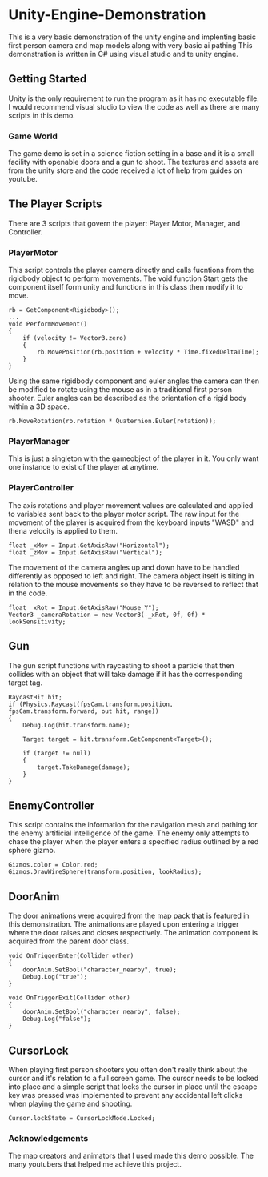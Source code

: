 # Unity-Engine-Demonstration
This is a very basic demonstration of the unity engine and implenting basic first person camera and map models along with very basic ai pathing
This demonstration is written in C# using visual studio and te unity engine.
## Getting Started
Unity is the only requirement to run the program as it has no executable file. I would recommend visual studio to view the code as well as there are many scripts in this demo.
### Game World
The game demo is set in a science fiction setting in a base and it is a small facility with openable doors and a gun to shoot. The textures and assets are from the unity store and the code received a lot of help from guides on youtube.
## The Player Scripts
There are 3 scripts that govern the player: Player Motor, Manager, and Controller.
### PlayerMotor
This script controls the player camera directly and calls fucntions from the rigidbody object to perform movements.
The void function Start gets the component itself form unity and functions in this class then modify it to move.
```
rb = GetComponent<Rigidbody>();
...
void PerformMovement()
{
    if (velocity != Vector3.zero)
    {
        rb.MovePosition(rb.position + velocity * Time.fixedDeltaTime);
    }
}
```

Using the same rigidbody component and euler angles the camera can then be modified to rotate using the mouse as in a traditional first person shooter. Euler angles can be described as the orientation of a rigid body within a 3D space.
```
rb.MoveRotation(rb.rotation * Quaternion.Euler(rotation));
```
### PlayerManager
This is just a singleton with the gameobject of the player in it. You only want one instance to exist of the player at anytime.
### PlayerController
The axis rotations and player movement values are calculated and applied to variables sent back to the player motor script.
The raw input for the movement of the player is acquired from the keyboard inputs "WASD" and thena velocity is applied to them.
```
float _xMov = Input.GetAxisRaw("Horizontal");
float _zMov = Input.GetAxisRaw("Vertical");
```
The movement of the camera angles up and down have to be handled differently as opposed to left and right. The camera object itself is tilting in relation to the mouse movements so they have to be reversed to reflect that in the code.
```
float _xRot = Input.GetAxisRaw("Mouse Y");
Vector3 _cameraRotation = new Vector3(-_xRot, 0f, 0f) * lookSensitivity;
```
## Gun
The gun script functions with raycasting to shoot a particle that then collides with an object that will take damage if it has the corresponding target tag.
```
RaycastHit hit;
if (Physics.Raycast(fpsCam.transform.position, fpsCam.transform.forward, out hit, range))
{
    Debug.Log(hit.transform.name);

    Target target = hit.transform.GetComponent<Target>();

    if (target != null)
    {
        target.TakeDamage(damage);
    }
}
```
## EnemyController
This script contains the information for the navigation mesh and pathing for the enemy artificial intelligence of the game.
The enemy only attempts to chase the player when the player enters a specified radius outlined by a red sphere gizmo.
```
Gizmos.color = Color.red;
Gizmos.DrawWireSphere(transform.position, lookRadius);
```
## DoorAnim
The door animations were acquired from the map pack that is featured in this demonstration. The animations are played upon entering a trigger where the door raises and closes respectively.
The animation component is acquired from the parent door class.
```
void OnTriggerEnter(Collider other)
{
    doorAnim.SetBool("character_nearby", true);
    Debug.Log("true");
}

void OnTriggerExit(Collider other)
{
    doorAnim.SetBool("character_nearby", false);
    Debug.Log("false");
}
```
## CursorLock
When playing first person shooters you often don't really think about the cursor and it's relation to a full screen game.
The cursor needs to be locked into place and a simple script that locks the cursor in place until the escape key was pressed was implemented to prevent any accidental left clicks when playing the game and shooting.
```
Cursor.lockState = CursorLockMode.Locked;
```
### Acknowledgements
The map creators and animators that I used made this demo possible.
The many youtubers that helped me achieve this project.
